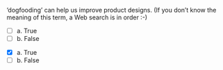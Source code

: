 <panel header=":lock::key: True or False?">
<question>

‘dogfooding’ can help us improve product designs. (If you don’t know the meaning of this term, a Web search is in order :-)

- [ ] a. True
- [ ] b. False

<div slot="answer">

- [x] a. True
- [ ] b. False

</div>
</question>
</panel>
